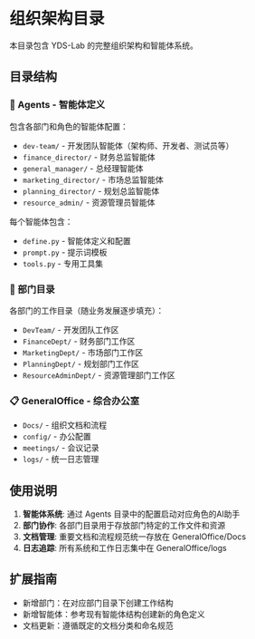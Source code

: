 # 组织架构目录

本目录包含 YDS-Lab 的完整组织架构和智能体系统。

## 目录结构

### 🤖 Agents - 智能体定义
包含各部门和角色的智能体配置：
- `dev-team/` - 开发团队智能体（架构师、开发者、测试员等）
- `finance_director/` - 财务总监智能体
- `general_manager/` - 总经理智能体
- `marketing_director/` - 市场总监智能体
- `planning_director/` - 规划总监智能体
- `resource_admin/` - 资源管理员智能体

每个智能体包含：
- `define.py` - 智能体定义和配置
- `prompt.py` - 提示词模板
- `tools.py` - 专用工具集

### 🏢 部门目录
各部门的工作目录（随业务发展逐步填充）：
- `DevTeam/` - 开发团队工作区
- `FinanceDept/` - 财务部门工作区
- `MarketingDept/` - 市场部门工作区
- `PlanningDept/` - 规划部门工作区
- `ResourceAdminDept/` - 资源管理部门工作区

### 📋 GeneralOffice - 综合办公室
- `Docs/` - 组织文档和流程
- `config/` - 办公配置
- `meetings/` - 会议记录
- `logs/` - 统一日志管理

## 使用说明

1. **智能体系统**: 通过 Agents 目录中的配置启动对应角色的AI助手
2. **部门协作**: 各部门目录用于存放部门特定的工作文件和资源
3. **文档管理**: 重要文档和流程规范统一存放在 GeneralOffice/Docs
4. **日志追踪**: 所有系统和工作日志集中在 GeneralOffice/logs

## 扩展指南

- 新增部门：在对应部门目录下创建工作结构
- 新增智能体：参考现有智能体结构创建新的角色定义
- 文档更新：遵循既定的文档分类和命名规范